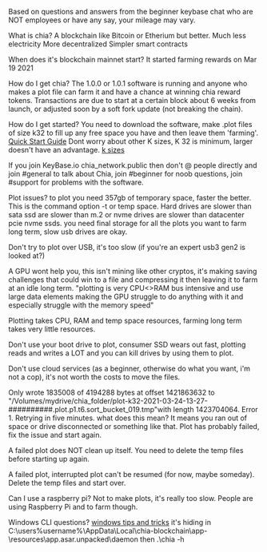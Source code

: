 Based on questions and answers from the beginner keybase chat who are NOT employees or have any say, your mileage may vary.

What is chia?
A blockchain like Bitcoin or Etherium but better.
Much less electricity
More decentralized
Simpler smart contracts

When does it's blockchain mainnet start?
It started farming rewards on Mar 19 2021

How do I get chia?
The 1.0.0 or 1.0.1 software is running and anyone who makes a plot file can farm it and have a chance at winning chia reward tokens.
Transactions are due to start at a certain block about 6 weeks from launch, or adjusted soon by a soft fork update (not breaking the chain).

How do I get started?
You need to download the software, make .plot files of size k32 to fill up any free space you have and then leave them 'farming'.
[Quick Start Guide](https://github.com/Chia-Network/chia-blockchain/wiki/Quick-Start-Guide)
Dont worry about other K sizes, K 32 is minimum, larger doesn't have an advantage.
[k sizes](https://github.com/Chia-Network/chia-blockchain/wiki/k-sizes)

If you join KeyBase.io chia_network.public then don't @ people directly and join #general to talk about Chia, join #beginner for noob questions, join #support for problems with the software.

Plot issues?
to plot you need 357gb of temporary space, faster the better. This is the command option -t or temp space.
Hard drives are slower than sata ssd are slower than m.2 or nvme drives are slower than datacenter pcie nvme ssds.
you need final storage for all the plots you want to farm long term, slow usb drives are okay.

Don't try to plot over USB, it's too slow (if you're an expert usb3 gen2 is looked at?)

A GPU wont help you, this isn't mining like other cryptos, it's making saving challenges that could win to a file and compressing it then leaving it to farm at an idle long term. 
"plotting is very CPU<>RAM bus intensive and use large data elements making the GPU struggle to do anything with it and especially struggle with the memory speed"

Plotting takes CPU, RAM and temp space resources, farming long term takes very little resources.

Don't use your boot drive to plot, consumer SSD wears out fast, plotting reads and writes a LOT and you can kill drives by using them to plot.

Don't use cloud services (as a beginner, otherwise do what you want, i'm not a cop), it's not worth the costs to move the files.

Only wrote 1835008 of 4194288 bytes at offset 1421863632 to "/Volumes/mydrive/chia_folder/plot-k32-2021-03-24-13-27-##########.plot.p1.t6.sort_bucket_019.tmp"with length 1423704064. Error 1. Retrying in five minutes.
what does this mean?
It means you ran out of space or drive disconnected or something like that. Plot has probably failed, fix the issue and start again.

A failed plot does NOT clean up itself. You need to delete the temp files before starting up again.

A failed plot, interrupted plot can't be resumed (for now, maybe someday). Delete the temp files and start over.

Can I use a raspberry pi? 
Not to make plots, it's really too slow. People are using Raspberry Pi and to farm though. 

Windows CLI questions?
[windows tips and tricks](https://github.com/Chia-Network/chia-blockchain/wiki/Windows-Tips-&-Tricks)
it's hiding in C:\users\%username%\AppData\Local\chia-blockchain\app-<version>\resources\app.asar.unpacked\daemon
then .\chia -h

